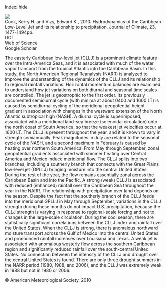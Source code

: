 index: hide

<div class="Citation">
    <div class="Citation-thumb CitationThumb-linked"  data-href="https://doi.org/10.1175/2009jcli3210.1">
      <img src="https://static.claimspace.cloud/climate-study-static/refs/thumbs/14/Cook_and_Vizy_2010-thumb.png" />
    </div>

  <div class="Citation-body">
    <div class="Citation-text">Cook, Kerry H. and Vizy, Edward K., 2010: Hydrodynamics of the Caribbean Low-Level Jet and its relationship to precipitation. <span class="Article-journal">Journal of Climate, </span><span class="Article-volume">23, </span>1477-1494pp.</div>
    <div class="Citation-links">
      <div class="CitationLink" data-href="https://doi.org/10.1175/2009jcli3210.1">
        <div class="CitationLink-icon CitationLink-Doi"></div>
        <div class="CitationLink-text">DOI</div>
      </div>
      <div class="CitationLink" data-href="http://cel.webofknowledge.com/InboundService.do?customersID=atyponcel&smartRedirect=yes&mode=FullRecord&IsProductCode=Yes&product=CEL&Init=Yes&Func=Frame&action=retrieve&SrcApp=literatum&SrcAuth=atyponcel&SID=7CNc3cIRaBKjGbSujFM&UT=WOS:000275830100013">
        <div class="CitationLink-icon CitationLink-Isi"></div>
        <div class="CitationLink-text">Web of Science</div>
      </div>
      <div class="CitationLink" data-href="https://scholar.google.com/scholar?q=10.1175/2009jcli3210.1">
        <div class="CitationLink-icon CitationLink-Scholar"></div>
        <div class="CitationLink-text">Google Scholar</div>
      </div>
    </div>
  </div>
</div>

The easterly Caribbean low-level jet (CLLJ) is a prominent climate feature over the Intra-America Seas, and it is associated with much of the water vapor transport from the tropical Atlantic into the Caribbean Basin. In this study, the North American Regional Reanalysis (NARR) is analyzed to improve the understanding of the dynamics of the CLLJ and its relationship to regional rainfall variations. Horizontal momentum balances are examined to understand how jet variations on both diurnal and seasonal time scales are controlled. The jet is geostrophic to the first order. Its previously documented semidiurnal cycle (with minima at about 0400 and 1600 LT) is caused by semidiurnal cycling of the meridional geopotential height gradient in association with changes in the westward extension of the North Atlantic subtropical high (NASH). A diurnal cycle is superimposed, associated with a meridional land–sea breeze (solenoidal circulation) onto the north coast of South America, so that the weakest jet velocities occur at 1600 LT. The CLLJ is present throughout the year, and it is known to vary in strength semiannually. Peak magnitudes in July are related to the seasonal cycle of the NASH, and a second maximum in February is caused by heating over northern South America. From May through September, zonal geopotential gradients associated with summer heating over Central America and Mexico induce meridional flow. The CLLJ splits into two branches, including a southerly branch that connects with the Great Plains low-level jet (GPLLJ) bringing moisture into the central United States. During the rest of the year, the flow remains essentially zonal across the Caribbean Basin and into the Pacific. A strong (weak) CLLJ is associated with reduced (enhanced) rainfall over the Caribbean Sea throughout the year in the NARR. The relationship with precipitation over land depends on the season. Despite the fact that the southerly branch of the CLLJ feeds into the meridional GPLLJ in May through September, variations in the CLLJ strength during these months do not impact U.S. precipitation, because the CLLJ strength is varying in response to regional-scale forcing and not to changes in the large-scale circulation. During the cool season, there are statistically significant correlations between the CLLJ index and rainfall over the United States. When the CLLJ is strong, there is anomalous northward moisture transport across the Gulf of Mexico into the central United States and pronounced rainfall increases over Louisiana and Texas. A weak jet is associated with anomalous westerly flow across the southern Caribbean region and significantly reduced rainfall over the south-central United States. No connection between the intensity of the CLLJ and drought over the central United States is found. There are only three drought summers in the NARR period (1980, 1988, and 2006), and the CLLJ was extremely weak in 1988 but not in 1980 or 2006.

<div class="Citation-copy">
&copy; American Meteorological Society, 2010
</div>